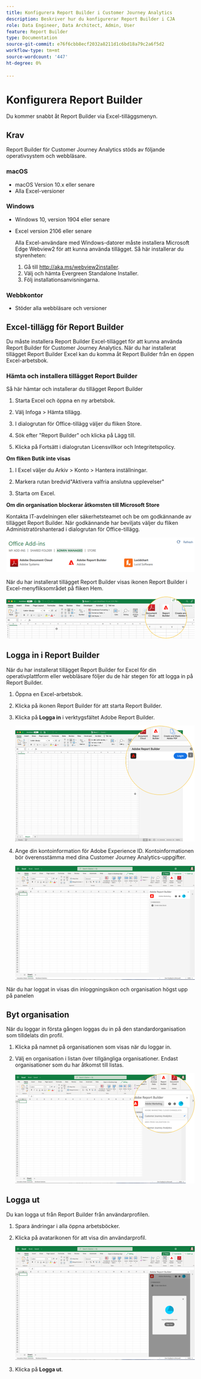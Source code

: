 ```yaml
---
title: Konfigurera Report Builder i Customer Journey Analytics
description: Beskriver hur du konfigurerar Report Builder i CJA
role: Data Engineer, Data Architect, Admin, User
feature: Report Builder
type: Documentation
source-git-commit: e76f6cbb8ecf2032a8211d1c6bd18a79c2a6f5d2
workflow-type: tm+mt
source-wordcount: '447'
ht-degree: 0%

---
```



# Konfigurera Report Builder

Du kommer snabbt åt Report Builder via Excel-tilläggsmenyn.

## Krav

Report Builder för Customer Journey Analytics stöds av följande operativsystem och webbläsare.

### macOS

- macOS Version 10.x eller senare
- Alla Excel-versioner

### Windows

- Windows 10, version 1904 eller senare
- Excel version 2106 eller senare

   Alla Excel-användare med Windows-datorer måste installera Microsoft Edge Webview2 för att kunna använda tillägget. Så här installerar du styrenheten:

   1. Gå till <http://aka.ms/webview2installer>.
   1. Välj och hämta Evergreen Standalone Installer.
   1. Följ installationsanvisningarna.

### Webbkontor

- Stöder alla webbläsare och versioner


## Excel-tillägg för Report Builder

Du måste installera Report Builder Excel-tillägget för att kunna använda Report Builder för Customer Journey Analytics. När du har installerat tillägget Report Builder Excel kan du komma åt Report Builder från en öppen Excel-arbetsbok.

### Hämta och installera tillägget Report Builder

Så här hämtar och installerar du tillägget Report Builder

1. Starta Excel och öppna en ny arbetsbok.

1. Välj Infoga > Hämta tillägg.

1. I dialogrutan för Office-tillägg väljer du fliken Store.

1. Sök efter &quot;Report Builder&quot; och klicka på Lägg till.

1. Klicka på Fortsätt i dialogrutan Licensvillkor och Integritetspolicy.

**Om fliken Butik inte visas**

1. I Excel väljer du Arkiv > Konto > Hantera inställningar.

1. Markera rutan bredvid&quot;Aktivera valfria anslutna upplevelser&quot;

1. Starta om Excel.

**Om din organisation blockerar åtkomsten till Microsoft Store**

Kontakta IT-avdelningen eller säkerhetsteamet och be om godkännande av tillägget Report Builder. När godkännande har beviljats väljer du fliken Administratörshanterad i dialogrutan för Office-tillägg.

![](./assets/image1.png)

När du har installerat tillägget Report Builder visas ikonen Report Builder i Excel-menyfliksområdet på fliken Hem.

![](./assets/rb_app_icon.png)

## Logga in i Report Builder

När du har installerat tillägget Report Builder for Excel för din operativplattform eller webbläsare följer du de här stegen för att logga in på Report Builder.

1. Öppna en Excel-arbetsbok.

1. Klicka på ikonen Report Builder för att starta Report Builder.

1. Klicka på **Logga in** i verktygsfältet Adobe Report Builder.

   ![](./assets/rb_login.png)

1. Ange din kontoinformation för Adobe Experience ID. Kontoinformationen bör överensstämma med dina Customer Journey Analytics-uppgifter.

   ![](./assets/image4.png)

När du har loggat in visas din inloggningsikon och organisation högst upp på panelen

## Byt organisation

När du loggar in första gången loggas du in på den standardorganisation som tilldelats din profil.

1. Klicka på namnet på organisationen som visas när du loggar in.

1. Välj en organisation i listan över tillgängliga organisationer. Endast organisationer som du har åtkomst till listas.

   ![](./assets/image5.png)

## Logga ut

Du kan logga ut från Report Builder från användarprofilen.

1. Spara ändringar i alla öppna arbetsböcker.

1. Klicka på avatarikonen för att visa din användarprofil.

   ![](./assets/image6.png)

1. Klicka på **Logga ut**.

